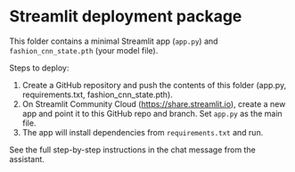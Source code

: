 # Streamlit deployment package

This folder contains a minimal Streamlit app (`app.py`) and `fashion_cnn_state.pth` (your model file).

Steps to deploy:
1. Create a GitHub repository and push the contents of this folder (app.py, requirements.txt, fashion_cnn_state.pth).
2. On Streamlit Community Cloud (https://share.streamlit.io), create a new app and point it to this GitHub repo and branch. Set `app.py` as the main file.
3. The app will install dependencies from `requirements.txt` and run.

See the full step-by-step instructions in the chat message from the assistant.
